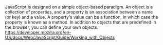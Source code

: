 JavaScript is designed on a simple object-based paradigm. An object is a collection of properties, and a property is an association between a name (or key) and a value. A property's value can be a 
function, in which case the property is known as a method. In addition 
to objects that are predefined in the browser, you can define your own 
objects.
<https://developer.mozilla.org/en-US/docs/Web/JavaScript/Guide/Working_with_Objects>